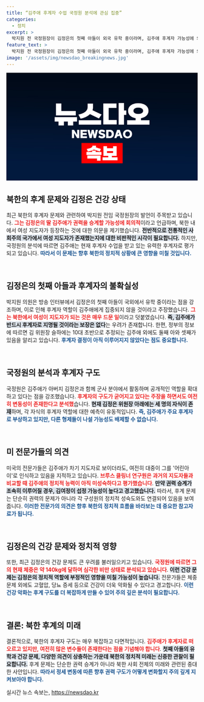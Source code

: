 ```yaml
---
title: “김주애 후계자 수업 국정원 분석에 관심 집중”
categories:
  - 정치
excerpt: >
  박지원 전 국정원장이 김정은의 첫째 아들이 외국 유학 중이라며, 김주애 후계자 가능성에 의문을 제기했다. 전문가들은 김주애가 어린아이로 보인다며 권력 승계는 김여정이 대행할 수 있다고 경고했다. 김정은의 건강 문제도 재조명되며 긴장감이 감돌고 있다.
feature_text: >
  박지원 전 국정원장이 김정은의 첫째 아들이 외국 유학 중이라며, 김주애 후계자 가능성에 의문을 제기했다. 전문가들은 김주애가 어린아이로 보인다며 권력 승계는 김여정이 대행할 수 있다고 경고했다. 김정은의 건강 문제도 재조명되며 긴장감이 감돌고 있다.
image: '/assets/img/newsdao_breakingnews.jpg'
---
```


<p><img src="/assets/img/newsdao_breakingnews.jpg" alt="pcversion 속보" /></p>

<h2 data-ke-size="size26">북한의 후계 문제와 김정은 건강 상태</h2>

<p data-ke-size="size16">최근 북한의 후계자 문제와 관련하여 박지원 전임 국정원장의 발언이 주목받고 있습니다. <b><span style="color: #ee2323;">그는 김정은의 딸 김주애가 권력을 승계할 가능성에 회의적</span></b>이라고 언급하며, 북한 내에서 여성 지도자가 등장하는 것에 대한 의문을 제기했습니다. <b><span style="background-color: #21538527;">전반적으로 전통적인 사회주의 국가에서 여성 지도자가 존재했는지에 대한 비판적인 시각이 필요합니다.</span></b> 하지만, 국정원의 분석에 따르면 김주애는 현재 후계자 수업을 받고 있는 유력한 후계자로 평가되고 있습니다. <b><span style="color: #1a5490;">따라서 이 문제는 향후 북한의 정치적 상황에 큰 영향을 미칠 것입니다.</span></b></p>

<p data-ke-size="size16">&nbsp;</p>

<h2 data-ke-size="size26">김정은의 첫째 아들과 후계자의 불확실성</h2>

<p data-ke-size="size16">박지원 의원은 방송 인터뷰에서 김정은의 첫째 아들이 국외에서 유학 중이라는 점을 강조하며, 이로 인해 후계자 역할이 김주애에게 집중되지 않을 것이라고 주장했습니다. <b><span style="color: #ee2323;">그는 북한에서 여성이 지도자가 되는 것은 매우 드문 일</span></b>이라고 덧붙였습니다. <b><span style="background-color: #21538527;">즉, 김주애가 반드시 후계자로 지명될 것이라는 보장은 없다</span></b>는 우려가 존재합니다. 한편, 정부의 정보에 따르면 김 위원장 슬하에는 10대 초반으로 추정되는 김주애 외에도 둘째 아와 셋째가 있음을 알리고 있습니다. <b><span style="color: #1a5490;">후계자 결정이 아직 이루어지지 않았다는 점도 중요합니다.</span></b></p>

<p data-ke-size="size16">&nbsp;</p>

<h2 data-ke-size="size26">국정원의 분석과 후계자 구도</h2>

<p data-ke-size="size16">국정원은 김주애가 아버지 김정은과 함께 군사 분야에서 활동하며 공개적인 역할을 확대하고 있다는 점을 강조했습니다. <b><span style="color: #ee2323;">후계자의 구도가 굳어지고 있다는 주장을 하면서도 여전히 변동성이 존재한다고 분석했</span></b>습니다. <b><span style="background-color: #21538527;">현재 김정은 위원장 아래에는 세 명의 자식이 존재</span></b>하며, 각 자식의 후계자 역할에 대한 예측이 유동적입니다. <b><span style="color: #1a5490;">즉, 김주애가 주요 후계자로 부상하고 있지만, 다른 형제들이 나설 가능성도 배제할 수 없습니다.</span></b></p>

<p data-ke-size="size16">&nbsp;</p>

<h2 data-ke-size="size26">미 전문가들의 의견</h2>

<p data-ke-size="size16">미국의 전문가들은 김주애가 차기 지도자로 보이더라도, 여전히 대중이 그를 '어린아이'로 인식하고 있음을 지적하고 있습니다. <b><span style="color: #ee2323;">브루스 클링너 연구원은 과거의 지도자들과 비교할 때 김주애의 정치적 능력이 아직 미성숙하다고 평가했습니다</span></b>. <b><span style="background-color: #21538527;">만약 권력 승계가 조속히 이루어질 경우, 김여정이 섭정 가능성이 높다고 경고했습니다.</span></b> 따라서, 후계 문제는 단순히 권력의 문제가 아니라 각 구성원의 정치적 성숙도와도 연결되어 있음을 보여줍니다. <b><span style="color: #1a5490;">이러한 전문가의 의견은 향후 북한의 정치적 흐름을 바라보는 데 중요한 참고자료가 됩니다.</span></b></p>

<p data-ke-size="size16">&nbsp;</p>

<h2 data-ke-size="size26">김정은의 건강 문제와 정치적 영향</h2>

<p data-ke-size="size16">또한, 최근 김정은의 건강 문제도 큰 우려를 불러일으키고 있습니다. <b><span style="color: #ee2323;">국정원에 따르면 그의 현재 체중은 약 140kg에 달하며 심각한 비만 상태로 분석되고 있습니다</span></b>. <b><span style="background-color: #21538527;">이런 건강 문제는 김정은의 정치적 역할에 부정적인 영향을 미칠 가능성이 높습니다.</span></b> 전문가들은 체중 문제 외에도 고혈압, 당뇨 증세 등으로 건강이 더욱 악화될 수 있다고 경고합니다. <b><span style="color: #1a5490;">이런 건강 악화는 후계 구도를 더 복잡하게 만들 수 있어 주의 깊은 분석이 필요합니다.</span></b></p>

<p data-ke-size="size16">&nbsp;</p>

<h2 data-ke-size="size26">결론: 북한 후계의 미래</h2>

<p data-ke-size="size16">결론적으로, 북한의 후계자 구도는 매우 복잡하고 다면적입니다. <b><span style="color: #ee2323;">김주애가 후계자로 떠오르고 있지만, 여전히 많은 변수들이 존재한다는 점을 기념해야 합니다</span></b>. <b><span style="background-color: #21538527;">첫째 아들의 유학과 건강 문제, 다양한 의견이 상충하는 가운데 북한의 정치적 미래는 신중한 관찰이 필요합니다.</span></b> 후계 문제는 단순한 권력 승계가 아니라 북한 사회 전체의 미래와 관련된 중대한 사안입니다. <b><span style="color: #1a5490;">따라서 정세 변동에 따른 향후 권력 구도가 어떻게 변화할지 주의 깊게 지켜보아야 합니다.</span></b></p>
실시간 뉴스 속보는, <a href="https://newsdao.kr" rel="dofollow">https://newsdao.kr</a>


